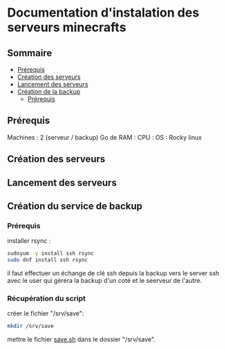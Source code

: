 # Documentation d'instalation des serveurs minecrafts

## Sommaire

- [Prérequis](#p0)
- [Création des serveurs](#p1)
- [Lancement des serveurs](#p2)
- [Création de la backup](#p3) 
    - [Prérequis](#p3.1)

## Prérequis <a name="p0"></a>

Machines : 2 (serveur / backup)
Go de RAM :
CPU :
OS : Rocky linux

## Création des serveurs <a name="p1"></a>

## Lancement des serveurs <a name="p2"></a>

## Création du service de backup <a name="p3"></a>

### Prérequis <a name="p3.1"></a>

installer rsync :
```bash
sudoyum -y install ssh rsync
sudo dnf install ssh rsync
```
il faut effectuer un échange de clé ssh depuis la backup vers le server ssh avec le user qui gèrera la backup d'un coté et le seerveur de l'autre.

### Récupération du script <a name="p3.2"></a>

créer le fichier "/srv/save":
```bash
mkdir /srv/save
```
mettre le fichier [save.sh](./backup/save.sh) dans le dossier "/srv/save".



